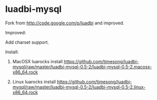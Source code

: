 # luadbi-mysql
Fork from http://code.google.com/p/luadbi and improved.

Improved:

Add charset support.


Install:

1. MacOSX
luarocks install https://github.com/timesong/luadbi-mysql/raw/master/luadbi-mysql-0.5-2/luadbi-mysql-0.5-2.macosx-x86_64.rock

2. Linux
luarocks install https://github.com/timesong/luadbi-mysql/raw/master/luadbi-mysql-0.5-2/luadbi-mysql-0.5-2.linux-x86_64.rock

